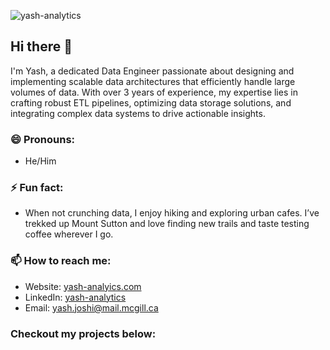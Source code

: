 <p align="left"> <img src="https://komarev.com/ghpvc/?username=yash-analytics&label=Profile%20views&color=10b40e&style=flat-square" alt="yash-analytics" /> </p>

## Hi there 👋

I'm Yash, a dedicated Data Engineer passionate about designing and implementing scalable data architectures that efficiently handle large volumes of data. With over 3 years of experience, my expertise lies in crafting robust ETL pipelines, optimizing data storage solutions, and integrating complex data systems to drive actionable insights.

### 😄 Pronouns:
- He/Him

### ⚡ Fun fact:
- When not crunching data, I enjoy hiking and exploring urban cafes. I’ve trekked up Mount Sutton and love finding new trails and taste testing coffee wherever I go.

### 📫 How to reach me:
- Website: [yash-analyics.com](https://yash-analytics.com/)
- LinkedIn: [yash-analytics](https://www.linkedin.com/in/yash-analytics/)
- Email: [yash.joshi@mail.mcgill.ca](mailto:yash.joshi@mail.mcgill.ca)

### Checkout my projects below:
